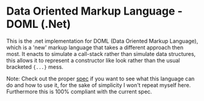 # Data Oriented Markup Language - DOML (.Net)
This is the .net implementation for DOML (Data Oriented Markup Language), which is a 'new' markup language that takes a different approach then most.  It enacts to simulate a call-stack rather than simulate data structures, this allows it to represent a constructor like look rather than the usual bracketed `{...}` mess.

Note: Check out the proper [spec](https://github.com/DOML-DataOrientedMarkupLanguage/DOML-Spec) if you want to see what this language can do and how to use it, for the sake of simplicity I won't repeat myself here.  Furthermore this is 100% compliant with the current spec.
